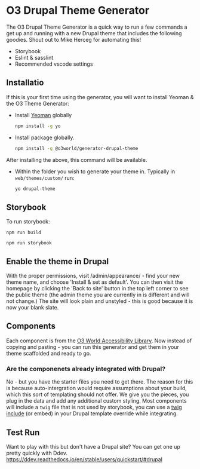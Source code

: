 # O3 Drupal Theme Generator
The O3 Drupal Theme Generator is a quick way to run a few commands a get up and running with a new Drupal theme that includes the following goodies.
Shout out to Mike Herceg for automating this!
- Storybook
- Eslint & sasslint
- Recommended vscode settings

## Installatio

If this is your first time using the generator, you will want to install Yeoman & the O3 Theme Generator:
- Install [Yeoman](http://yeoman.io) globally
  ```bash
  npm install -g yo
  ```
- Install package globally. 
    ```bash
    npm install -g @o3world/generator-drupal-theme
    ```
After installing the above, this command will be available. 
- Within the folder you wish to generate your theme in. Typically in `web/themes/custom/` run:
    ```bash
    yo drupal-theme
    ``` 
## Storybook
To run storybook:

`npm run build`

`npm run storybook`

## Enable the theme in Drupal
With the proper permissions, visit /admin/appearance/ - find your new theme name, and choose 'Install & set as default'. You can then visit the homepage by clicking the 'Back to site' button in the top left corner to see the public theme (the admin theme you are currently in is different and will not change.) The site will look plain and unstyled - this is good because it is now your blank slate.

## Components
Each component is from the [O3 World Accessibility Library](https://o3world.github.io/o3w-component-library/style-guide/index.html). Now instead of copying and pasting - you can run this generator and get them in your theme scaffolded and ready to go. 

### Are the componenets already integrated with Drupal?
No - but you have the starter files you need to get there. The reason for this is because auto-intergration would require assumptions about your build, which this sort of templating should not offer. We give you the pieces, you plug in the data and add any additional custom styling. Most components will include a `twig` file that is not used by storybook, you can use a [twig include](https://twig.symfony.com/doc/2.x/tags/include.html) (or embed) in your Drupal template override while integrating.

## Test Run
Want to play with this but don't have a Drupal site? You can get one up pretty quickly with Ddev. 
https://ddev.readthedocs.io/en/stable/users/quickstart/#drupal
